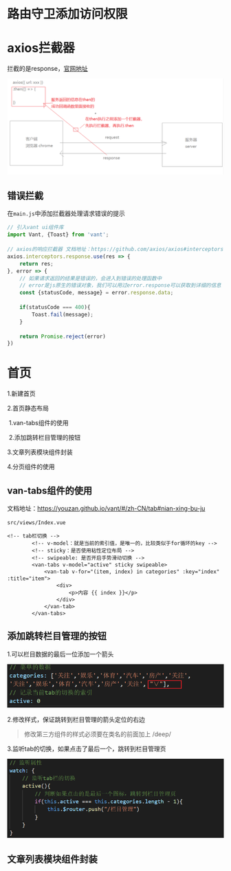 # 路由守卫添加访问权限



# axios拦截器

拦截的是response，[官网地址](https://github.com/axios/axios)

![1585618011074](assets/1585618011074.png)



## 错误拦截

在`main.js`中添加拦截器处理请求错误的提示

```js
// 引入vant ui组件库
import Vant, {Toast} from 'vant';

// axios的响应拦截器 文档地址：https://github.com/axios/axios#interceptors
axios.interceptors.response.use(res => {
	return res;
}, error => {
	// 如果请求返回的结果是错误的，会进入到错误的处理函数中
	// error是js原生的错误对象，我们可以用过error.response可以获取到详细的信息
	const {statusCode, message} = error.response.data;

	if(statusCode === 400){
		Toast.fail(message);
	}

	return Promise.reject(error)
})
```



# 首页

1.新建首页

2.首页静态布局

​	1.van-tabs组件的使用

​	2.添加跳转栏目管理的按钮

3.文章列表模块组件封装

4.分页组件的使用



## van-tabs组件的使用

文档地址：<https://youzan.github.io/vant/#/zh-CN/tab#nian-xing-bu-ju>

`src/views/Index.vue`

```vue
<!-- tab栏切换 -->
        <!-- v-model：就是当前的索引值，是唯一的，比较类似于for循环的key -->
        <!-- sticky：是否使用粘性定位布局 -->
        <!-- swipeable: 是否开启手势滑动切换 -->
        <van-tabs v-model="active" sticky swipeable>
            <van-tab v-for="(item, index) in categories" :key="index" :title="item">
                <div>
                    <p>内容 {{ index }}</p>
                </div>
            </van-tab>
        </van-tabs>
```



## 添加跳转栏目管理的按钮

1.可以栏目数据的最后一位添加一个箭头

![1585625758865](assets/1585625758865.png)

2.修改样式，保证跳转到栏目管理的箭头定位的右边

> 修改第三方组件的样式必须要在类名的前面加上 /deep/

3.监听tab的切换，如果点击了最后一个，跳转到栏目管理页



![1585625872610](assets/1585625872610.png)





## 文章列表模块组件封装









